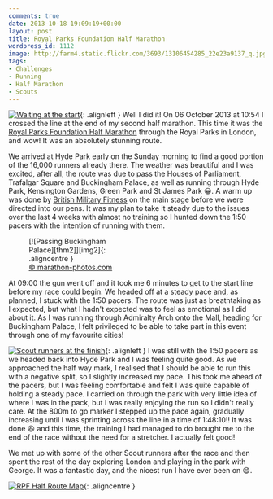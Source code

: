 ```yaml
---
comments: true
date: 2013-10-18 19:09:19+00:00
layout: post
title: Royal Parks Foundation Half Marathon
wordpress_id: 1112
image: http://farm4.static.flickr.com/3693/13106454285_22e23a9137_q.jpg
tags:
- Challenges
- Running
- Half Marathon
- Scouts
---
```


[![Waiting at the start][thm1]][img1]{: .alignleft }
Well I did it! On 06 October 2013 at 10:54 I crossed the line at the end
of my second half marathon. This time it was the [Royal Parks Foundation Half Marathon][rpf] through the
Royal Parks in London, and wow! It was an absolutely stunning route.

We arrived at Hyde Park early on the Sunday morning to find a good portion of the 16,000 runners already
there. The weather was beautiful and I was excited, after all, the route was due to pass the Houses of
Parliament, Trafalgar Square and Buckingham Palace, as well as running through Hyde Park, Kensington
Gardens, Green Park and St James Park :grinning:. A warm up was done by [British Military Fitness][bmf] on the
main stage before we were directed into our pens. It was my plan to take it steady due to the issues over
the last 4 weeks with almost no training so I hunted down the 1:50 pacers with the intention of running
with them.

<figure class="alignright" style="width:165px" markdown="1">
  [![Passing Buckingham Palace][thm2]][img2]{: .aligncentre }
  <figcaption>
    <a href='http://www.marathon-photos.com/scripts/event.py?template=MPX2&new_search=1&event=Sports%2FCPUK%2F2013%2FRoyal%20Parks%20Foundation%20Half%20Marathon&match=6051' alt='Running Past Buckingham Palace'>
      &copy; marathon-photos.com
    </a>
  </figcaption>
</figure>
At 09:00 the gun went off and it took me 6 minutes to get to the start line before my race could begin.
We headed off at a steady pace and, as planned, I stuck with the 1:50 pacers. The route was just as
breathtaking as I expected, but what I hadn't expected was to feel as emotional as I did about it. As I
was running through Admiralty Arch onto the Mall, heading for Buckingham Palace, I felt privileged to be
able to take part in this event through one of my favourite cities!

[![Scout runners at the finish][thm3]][img3]{: .alignleft }
I was still with the 1:50 pacers as we headed back into Hyde Park and I was feeling quite good. As we
approached the half way mark, I realised that I should be able to run this with a negative split, so I
slightly increased my pace. This took me ahead of the pacers, but I was feeling comfortable and felt I
was quite capable of holding a steady pace. I carried on through the park with very little idea of where
I was in the pack, but I was really enjoying the run so I didn't really care. At the 800m to go marker I
stepped up the pace again, gradually increasing until I was sprinting across the line in a time of
1:48:10!! It was done :satisfied: and this time, the training I had managed to do brought me to the end
of the race without the need for a stretcher. I actually felt good!

We met up with some of the other Scout runners after the race and then spent the rest of the day exploring
London and playing in the park with George. It was a fantastic day, and the nicest run I have ever been
on :smile:.

[![RPF Half Route Map][thm4]][img4]{: .aligncentre }

[rpf]: //www.royalparkshalf.com/ "Royal Parks Foundation Half Marathon"
[bmf]: //www.britmilfit.com/ "British Military Fitness"

[thm1]: //farm4.static.flickr.com/3693/13106454285_22e23a9137_q.jpg
[thm2]: //farm8.static.flickr.com/7456/13106440035_6f0e62d10c_q.jpg
[thm3]: //farm3.static.flickr.com/2246/13106716444_8aa62871d3_q.jpg
[thm4]: //farm8.static.flickr.com/7451/13106440055_3b34250662_z.jpg

[img1]: //www.flickr.com/photos/richard-perry/13106454285/
[img2]: //www.flickr.com/photos/richard-perry/13106440035/
[img3]: //www.flickr.com/photos/richard-perry/13106716444/
[img4]: //www.flickr.com/photos/richard-perry/13106440055/